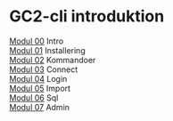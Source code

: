 # GC2-cli introduktion

[Modul 00](00-Intro) Intro   
[Modul 01](01-Installering) Installering   
[Modul 02](02-Kommandoer) Kommandoer   
[Modul 03](03-Connect) Connect     
[Modul 04](04-Login) Login   
[Modul 05](05-Import) Import     
[Modul 06](06-Sql) Sql   
[Modul 07](07-Admin) Admin   


